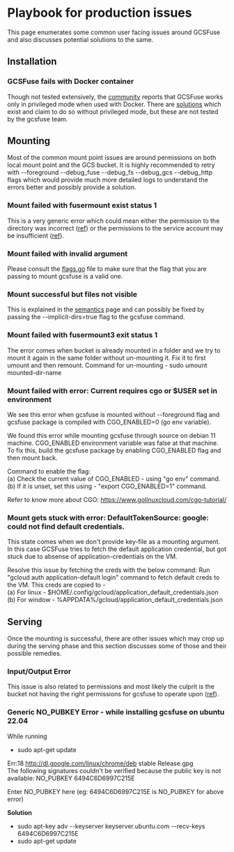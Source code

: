 # Playbook for production issues
This page enumerates some common user facing issues around GCSFuse and also discusses potential solutions to the same.

## Installation
### GCSFuse fails with Docker container
Though not tested extensively, the [community](https://stackoverflow.com/questions/65715624/permission-denied-with-gcsfuse-in-unprivileged-ubuntu-based-docker-container) reports that GCSFuse works only in privileged mode when used with Docker. There are [solutions](https://github.com/samos123/gke-gcs-fuse-unprivileged) which exist and claim to do so without privileged mode, but these are not tested by the gcsfuse team.


## Mounting
Most of the common mount point issues are around permissions on both local mount point and the GCS bucket. It is highly recommended to retry with --foreground --debug_fuse --debug_fs --debug_gcs --debug_http flags which would provide much more detailed logs to understand the errors better and possibly provide a solution.

### Mount failed with fusermount exist status 1
This is a very generic error which could mean either the permission to the directory was incorrect ([ref](https://stackoverflow.com/questions/34700393/gcsfuse-mount-exits-with-status-1)) or the permissions to the service account may be insufficient ([ref](https://serverfault.com/questions/911600/while-accessing-fuse-mounted-storage-bucket-its-showing-403-forbidden-error)).

### Mount failed with invalid argument
Please consult the [flags.go](https://github.com/GoogleCloudPlatform/gcsfuse/blob/master/flags.go) file to make sure that the flag that you are passing to mount gcsfuse is a valid one.

### Mount successful but files not visible
This is explained in the [semantics](https://github.com/GoogleCloudPlatform/gcsfuse/blob/master/docs/semantics.md#implicit-directories) page and can possibly be fixed by passing the --implicit-dirs=true flag to the gcsfuse command.

### Mount failed with fusermount3 exit status 1
The error comes when bucket is already mounted in a folder and we try to mount it again in the same folder without un-mounting it. Fix it to first umount and then remount. Command for un-mounting - 
sudo umount mounted-dir-name

### Mount failed with error: Current requires cgo or $USER set in environment
We see this error when gcsfuse is mounted without --foreground flag and gcsfuse
package is compiled with CGO_ENABLED=0 (go env variable).

We found this error while mounting gcsfuse through source on debian 11 machine.
CGO_ENABLED environment variable was false at that machine. To fix this, build
the gcsfuse package by enabling CGO_ENABLED flag and then mount back.

Command to enable the flag:  
(a) Check the current value of CGO_ENABLED - using "go env" command.  
(b) If it is unset, set this using - "export CGO_ENABLED=1" command.

Refer to know more about CGO: https://www.golinuxcloud.com/cgo-tutorial/

### Mount gets stuck with error: DefaultTokenSource: google: could not find default credentials.
This state comes when we don't provide key-file as a mounting argument. In this
case GCSFuse tries to fetch the default application credential, but got stuck
due to absense of application-credentials on the VM.

Resolve this issue by fetching the creds with the below command:
Run "gcloud auth application-default login" command to fetch default creds
to the VM. This creds are copied to -    
(a) For linux - $HOME/.config/gcloud/application_default_credentials.json  
(b) For window - %APPDATA%/gcloud/application_default_credentials.json


## Serving
Once the mounting is successful, there are other issues which may crop up during the serving phase and this section discusses some of those and their possible remedies.

### Input/Output Error
This issue is also related to permissions and most likely the culprit is the bucket not having the right permissions for gcsfuse to operate upon ([ref](https://stackoverflow.com/questions/36382704/gcsfuse-input-output-error)).

### Generic NO_PUBKEY Error - while installing gcsfuse on ubuntu 22.04

While running

*   sudo apt-get update

Err:18 http://dl.google.com/linux/chrome/deb stable Release.gpg \
The following signatures couldn't be verified because the public key is not
available: NO_PUBKEY 6494C6D6997C215E

Enter NO_PUBKEY here (eg: 6494C6D6997C215E is NO_PUBKEY for above error)

**Solution**

* sudo apt-key adv --keyserver keyserver.ubuntu.com --recv-keys 6494C6D6997C215E
* sudo apt-get update
